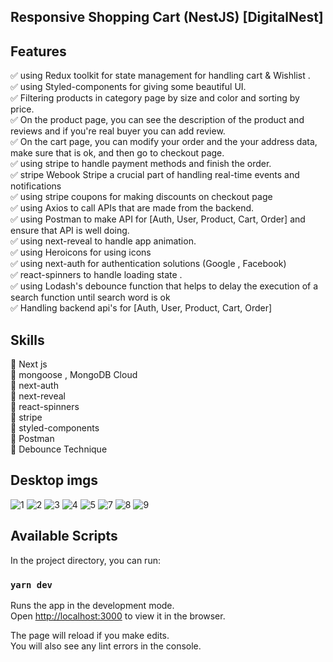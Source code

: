 ## Responsive Shopping Cart (NestJS) [DigitalNest]

## Features
✅ using Redux toolkit for state management for handling cart & Wishlist .<br />
✅ using Styled-components for giving some beautiful UI.<br />
✅ Filtering products in category page by size and color and sorting by price.<br />
✅ On the product page, you can see the description of the product and reviews and if you're real buyer you can add review.<br />
✅ On the cart page, you can modify your order and the your address data, make sure that is ok, and then go to checkout page.<br />
✅ using stripe to handle payment methods and finish the order.<br />
✅ stripe Webook Stripe a crucial part of handling real-time events and notifications <br />
✅ using stripe coupons for making discounts on checkout page <br />
✅ using Axios to call APIs that are made from the backend.<br />
✅ using Postman to make API for [Auth, User, Product, Cart, Order] and ensure that API is well doing.<br />
✅ using next-reveal to handle app animation.<br />
✅ using Heroicons for using icons<br />
✅ using next-auth for authentication solutions (Google , Facebook)<br />
✅ react-spinners to handle loading state .<br />
✅ using Lodash's debounce function that helps to delay the execution of a search function until search word is ok <br />
✅ Handling backend api's for [Auth, User, Product, Cart, Order] <br />

## Skills 

🚀 Next js<br />
🚀 mongoose , MongoDB Cloud<br />
🚀 next-auth<br />
🚀 next-reveal<br />
🚀 react-spinners<br />
🚀 stripe<br />
🚀 styled-components<br />
🚀 Postman<br />
🚀 Debounce Technique<br />





## Desktop imgs
![1](https://github.com/ahmedkhaled2030/Dashboard-Nextjs-Tailwind/assets/113113701/4b074f65-1516-40ba-a3ec-56693f40f44b)
![2](https://github.com/ahmedkhaled2030/Dashboard-Nextjs-Tailwind/assets/113113701/b4fc0380-9fd8-4a6e-b8bc-bf9ec51b6196)
![3](https://github.com/ahmedkhaled2030/Dashboard-Nextjs-Tailwind/assets/113113701/27bcf6ed-8dde-41d3-ae41-525c2c5f74d4)
![4](https://github.com/ahmedkhaled2030/Dashboard-Nextjs-Tailwind/assets/113113701/53498440-4f1c-4096-9a3a-e05354ec6949)
![5](https://github.com/ahmedkhaled2030/Dashboard-Nextjs-Tailwind/assets/113113701/cead4cd2-cbee-4b89-97d7-ccaf715d5e3c)
![7](https://github.com/ahmedkhaled2030/Dashboard-Nextjs-Tailwind/assets/113113701/7d432264-8300-458f-8541-c320e63c5ae7)
![8](https://github.com/ahmedkhaled2030/Dashboard-Nextjs-Tailwind/assets/113113701/b2aa228d-a35e-4b5a-9b83-5bbb4e97eef9)
![9](https://github.com/ahmedkhaled2030/Dashboard-Nextjs-Tailwind/assets/113113701/ed6b5a00-5441-458a-be17-c711e00c48e1)

## Available Scripts

In the project directory, you can run:

### `yarn dev`

Runs the app in the development mode.\
Open [http://localhost:3000](http://localhost:3000) to view it in the browser.

The page will reload if you make edits.\
You will also see any lint errors in the console.


